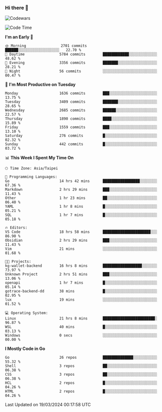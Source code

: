 ### Hi there 👋

![Codewars](https://www.codewars.com/users/omegaatt36/badges/small)

<!--START_SECTION:waka-->
![Code Time](http://img.shields.io/badge/Code%20Time-2%2C246%20hrs%2030%20mins-blue)

**I'm an Early 🐤** 

```text
🌞 Morning                2701 commits        ██████░░░░░░░░░░░░░░░░░░░   22.70 % 
🌆 Daytime                5784 commits        ████████████░░░░░░░░░░░░░   48.62 % 
🌃 Evening                3356 commits        ███████░░░░░░░░░░░░░░░░░░   28.21 % 
🌙 Night                  56 commits          ░░░░░░░░░░░░░░░░░░░░░░░░░   00.47 % 
```
📅 **I'm Most Productive on Tuesday** 

```text
Monday                   1636 commits        ███░░░░░░░░░░░░░░░░░░░░░░   13.75 % 
Tuesday                  3409 commits        ███████░░░░░░░░░░░░░░░░░░   28.65 % 
Wednesday                2685 commits        ██████░░░░░░░░░░░░░░░░░░░   22.57 % 
Thursday                 1890 commits        ████░░░░░░░░░░░░░░░░░░░░░   15.89 % 
Friday                   1559 commits        ███░░░░░░░░░░░░░░░░░░░░░░   13.10 % 
Saturday                 276 commits         █░░░░░░░░░░░░░░░░░░░░░░░░   02.32 % 
Sunday                   442 commits         █░░░░░░░░░░░░░░░░░░░░░░░░   03.72 % 
```


📊 **This Week I Spent My Time On** 

```text
🕑︎ Time Zone: Asia/Taipei

💬 Programming Languages: 
Go                       14 hrs 42 mins      █████████████████░░░░░░░░   67.36 % 
Markdown                 2 hrs 29 mins       ███░░░░░░░░░░░░░░░░░░░░░░   11.43 % 
Other                    1 hr 23 mins        ██░░░░░░░░░░░░░░░░░░░░░░░   06.40 % 
YAML                     1 hr 8 mins         █░░░░░░░░░░░░░░░░░░░░░░░░   05.21 % 
SQL                      1 hr 7 mins         █░░░░░░░░░░░░░░░░░░░░░░░░   05.18 % 

🔥 Editors: 
VS Code                  18 hrs 58 mins      ██████████████████████░░░   86.90 % 
Obsidian                 2 hrs 29 mins       ███░░░░░░░░░░░░░░░░░░░░░░   11.43 % 
Vim                      21 mins             ░░░░░░░░░░░░░░░░░░░░░░░░░   01.68 % 

🐱‍💻 Projects: 
kg-wallet-backend        16 hrs 8 mins       ██████████████████░░░░░░░   73.97 % 
Unknown Project          2 hrs 51 mins       ███░░░░░░░░░░░░░░░░░░░░░░   13.06 % 
openapi                  1 hr 7 mins         █░░░░░░░░░░░░░░░░░░░░░░░░   05.14 % 
gotrace-backend-dd       38 mins             █░░░░░░░░░░░░░░░░░░░░░░░░   02.95 % 
lux                      19 mins             ░░░░░░░░░░░░░░░░░░░░░░░░░   01.52 % 

💻 Operating System: 
Linux                    21 hrs 8 mins       ████████████████████████░   96.87 % 
WSL                      40 mins             █░░░░░░░░░░░░░░░░░░░░░░░░   03.13 % 
Windows                  0 secs              ░░░░░░░░░░░░░░░░░░░░░░░░░   00.00 % 
```

**I Mostly Code in Go** 

```text
Go                       26 repos            ██████████████░░░░░░░░░░░   55.32 % 
Shell                    3 repos             ██░░░░░░░░░░░░░░░░░░░░░░░   06.38 % 
CSS                      3 repos             ██░░░░░░░░░░░░░░░░░░░░░░░   06.38 % 
HCL                      2 repos             █░░░░░░░░░░░░░░░░░░░░░░░░   04.26 % 
HTML                     2 repos             █░░░░░░░░░░░░░░░░░░░░░░░░   04.26 % 
```




 Last Updated on 19/03/2024 00:17:58 UTC
<!--END_SECTION:waka-->

<!--
**omegaatt36/omegaatt36** is a ✨ _special_ ✨ repository because its `README.md` (this file) appears on your GitHub profile.

Here are some ideas to get you started:

- 🔭 I’m currently working on ...
- 🌱 I’m currently learning ...
- 👯 I’m looking to collaborate on ...
- 🤔 I’m looking for help with ...
- 💬 Ask me about ...
- 📫 How to reach me: ...
- 😄 Pronouns: ...
- ⚡ Fun fact: ...
-->
